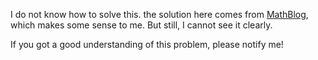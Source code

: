 I do not know how to solve this.
the solution here comes from [MathBlog][1], which makes some sense to me.
But still, I cannot see it clearly.

If you got a good understanding of this problem, please notify me!

[1]: http://www.mathblog.dk/project-euler-82-find-the-minimal-path-sum-from-the-left-column-to-the-right-column/
